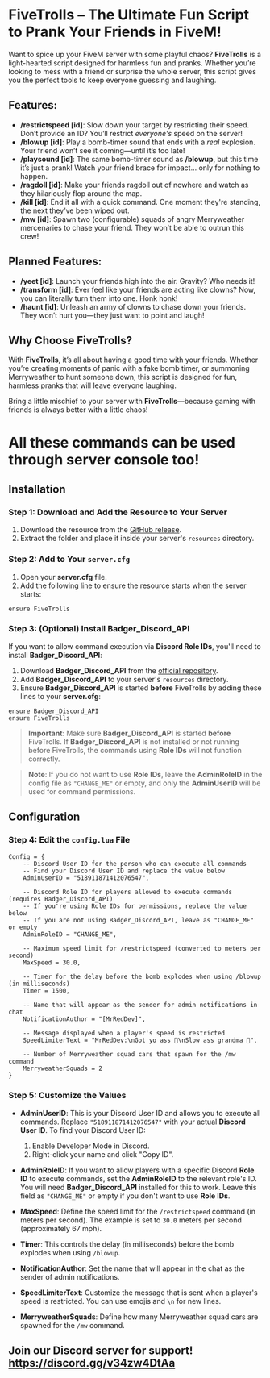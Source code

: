 # **FiveTrolls** – The Ultimate Fun Script to Prank Your Friends in FiveM!

Want to spice up your FiveM server with some playful chaos? **FiveTrolls** is a light-hearted script designed for harmless fun and pranks. Whether you’re looking to mess with a friend or surprise the whole server, this script gives you the perfect tools to keep everyone guessing and laughing.

## Features:

* **/restrictspeed [id]**: Slow down your target by restricting their speed. Don’t provide an ID? You’ll restrict *everyone's* speed on the server!
* **/blowup [id]**: Play a bomb-timer sound that ends with a *real* explosion. Your friend won’t see it coming—until it’s too late!
* **/playsound [id]**: The same bomb-timer sound as **/blowup**, but this time it’s just a prank! Watch your friend brace for impact... only for nothing to happen.
* **/ragdoll [id]**: Make your friends ragdoll out of nowhere and watch as they hilariously flop around the map.
* **/kill [id]**: End it all with a quick command. One moment they're standing, the next they’ve been wiped out.
* **/mw [id]**: Spawn two (configurable) squads of angry Merryweather mercenaries to chase your friend. They won’t be able to outrun this crew! 

## Planned Features:

* **/yeet [id]**: Launch your friends high into the air. Gravity? Who needs it!
* **/transform [id]**: Ever feel like your friends are acting like clowns? Now, you can literally turn them into one. Honk honk!
* **/haunt [id]**: Unleash an army of clowns to chase down your friends. They won’t hurt you—they just want to point and laugh!

## Why Choose FiveTrolls?

With **FiveTrolls**, it’s all about having a good time with your friends. Whether you’re creating moments of panic with a fake bomb timer, or summoning Merryweather to hunt someone down, this script is designed for fun, harmless pranks that will leave everyone laughing.

Bring a little mischief to your server with **FiveTrolls**—because gaming with friends is always better with a little chaos!

# All these commands can be used through server console too!

## Installation

### Step 1: Download and Add the Resource to Your Server

1. Download the resource from the [GitHub release](https://github.com/OG-Redface/FiveTrolls/releases).
2. Extract the folder and place it inside your server's `resources` directory.


### Step 2: Add to Your `server.cfg`

1. Open your **server.cfg** file.
2. Add the following line to ensure the resource starts when the server starts:
```
ensure FiveTrolls
```

### Step 3: (Optional) Install **Badger_Discord_API**

If you want to allow command execution via **Discord Role IDs**, you'll need to install **Badger_Discord_API**:

1. Download **Badger_Discord_API** from the [official repository](https://github.com/JaredScar/Badger_Discord_API).
2. Add **Badger_Discord_API** to your server's `resources` directory.
3. Ensure **Badger_Discord_API** is started **before** FiveTrolls by adding these lines to your **server.cfg**:

```
ensure Badger_Discord_API
ensure FiveTrolls
```

> **Important**: Make sure **Badger_Discord_API** is started **before** FiveTrolls. If **Badger_Discord_API** is not installed or not running before FiveTrolls, the commands using **Role IDs** will not function correctly.

> **Note**: If you do not want to use **Role IDs**, leave the **AdminRoleID** in the config file as `"CHANGE_ME"` or empty, and only the **AdminUserID** will be used for command permissions.

## Configuration

### Step 4: Edit the `config.lua` File

```
Config = {
    -- Discord User ID for the person who can execute all commands
    -- Find your Discord User ID and replace the value below
    AdminUserID = "518911871412076547",

    -- Discord Role ID for players allowed to execute commands (requires Badger_Discord_API)
    -- If you're using Role IDs for permissions, replace the value below
    -- If you are not using Badger_Discord_API, leave as "CHANGE_ME" or empty
    AdminRoleID = "CHANGE_ME",

    -- Maximum speed limit for /restrictspeed (converted to meters per second)
    MaxSpeed = 30.0,

    -- Timer for the delay before the bomb explodes when using /blowup (in milliseconds)
    Timer = 1500,

    -- Name that will appear as the sender for admin notifications in chat
    NotificationAuthor = "[MrRedDev]",

    -- Message displayed when a player's speed is restricted
    SpeedLimiterText = "MrRedDev:\nGot yo ass 🤣\nSlow ass grandma 🐌",

    -- Number of Merryweather squad cars that spawn for the /mw command
    MerryweatherSquads = 2
}
```

### Step 5: Customize the Values

* **AdminUserID**: This is your Discord User ID and allows you to execute all commands. Replace `"518911871412076547"` with your actual **Discord User ID**. To find your Discord User ID:
  1. Enable Developer Mode in Discord.
  2. Right-click your name and click "Copy ID".

* **AdminRoleID**: If you want to allow players with a specific Discord **Role ID** to execute commands, set the **AdminRoleID** to the relevant role's ID. You will need **Badger_Discord_API** installed for this to work. Leave this field as `"CHANGE_ME"` or empty if you don't want to use **Role IDs**.

* **MaxSpeed**: Define the speed limit for the `/restrictspeed` command (in meters per second). The example is set to `30.0` meters per second (approximately 67 mph).

* **Timer**: This controls the delay (in milliseconds) before the bomb explodes when using `/blowup`.
* **NotificationAuthor**: Set the name that will appear in the chat as the sender of admin notifications.
* **SpeedLimiterText**: Customize the message that is sent when a player's speed is restricted. You can use emojis and `\n` for new lines.
* **MerryweatherSquads**: Define how many Merryweather squad cars are spawned for the `/mw` command.

## Join our Discord server for support! https://discord.gg/v34zw4DtAa
